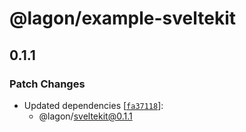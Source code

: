 # @lagon/example-sveltekit

## 0.1.1

### Patch Changes

- Updated dependencies [[`fa37118`](https://github.com/lagonapp/lagon/commit/fa37118c82d37e770afdb55a1921539e5f1df6c4)]:
  - @lagon/sveltekit@0.1.1

